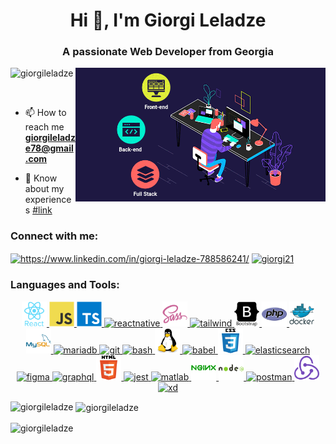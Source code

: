 <h1 align="center">Hi 👋, I'm Giorgi Leladze</h1>
<h3 align="center">A passionate Web Developer from Georgia</h3>

<img align="right" alt="Coding" width="400" src="https://github.com/giorgileladze/giorgileladze/blob/main/images/full-stack-development.gif?raw=true">

<p align="left"> <img src="https://komarev.com/ghpvc/?username=giorgileladze&label=Profile%20views&color=0e75b6&style=flat" alt="giorgileladze" /> </p>

<p align="left"> <a href="https://twitter.com/" target="blank"><img src="https://img.shields.io/twitter/follow/?logo=twitter&style=for-the-badge" alt="" /></a> </p>

- 📫 How to reach me **giorgileladze78@gmail.com**

- 📄 Know about my experiences [#link](#link)

<h3 align="left">Connect with me:</h3>
<p align="left">
<a href="https://linkedin.com/in/https://www.linkedin.com/in/giorgi-leladze-788586241/" target="blank"><img align="center" src="https://raw.githubusercontent.com/rahuldkjain/github-profile-readme-generator/master/src/images/icons/Social/linked-in-alt.svg" alt="https://www.linkedin.com/in/giorgi-leladze-788586241/" height="30" width="40" /></a>
<a href="https://codeforces.com/profile/giorgi21" target="blank"><img align="center" src="https://raw.githubusercontent.com/rahuldkjain/github-profile-readme-generator/master/src/images/icons/Social/codeforces.svg" alt="giorgi21" height="30" width="40" /></a>
</p>

<h3 align="left">Languages and Tools:</h3>
<p align="center">

  <!-- Frontend Technologies -->
  <a href="https://reactjs.org/" target="_blank" rel="noreferrer" title="React">
    <img src="https://raw.githubusercontent.com/devicons/devicon/master/icons/react/react-original-wordmark.svg" alt="react" width="40" height="40"/>
  </a>

  <a href="https://developer.mozilla.org/en-US/docs/Web/JavaScript" target="_blank" rel="noreferrer" title="JavaScript">
    <img src="https://raw.githubusercontent.com/devicons/devicon/master/icons/javascript/javascript-original.svg" alt="javascript" width="40" height="40"/>
  </a>
  
  <a href="https://www.typescriptlang.org/" target="_blank" rel="noreferrer" title="TypeScript">
    <img src="https://raw.githubusercontent.com/devicons/devicon/master/icons/typescript/typescript-original.svg" alt="typescript" width="40" height="40"/>
  </a>

  <a href="https://reactnative.dev/" target="_blank" rel="noreferrer" title="React Native">
    <img src="https://reactnative.dev/img/header_logo.svg" alt="reactnative" width="40" height="40"/>
  </a>

  <a href="https://sass-lang.com" target="_blank" rel="noreferrer" title="Sass">
    <img src="https://raw.githubusercontent.com/devicons/devicon/master/icons/sass/sass-original.svg" alt="sass" width="40" height="40"/>
  </a>

  <a href="https://tailwindcss.com/" target="_blank" rel="noreferrer" title="Tailwind CSS">
    <img src="https://www.vectorlogo.zone/logos/tailwindcss/tailwindcss-icon.svg" alt="tailwind" width="40" height="40"/>
  </a>

  <a href="https://getbootstrap.com" target="_blank" rel="noreferrer"> 
    <img src="https://raw.githubusercontent.com/devicons/devicon/master/icons/bootstrap/bootstrap-plain-wordmark.svg" alt="bootstrap" width="40" height="40"/> 
  </a>

  <!-- Backend Technologies -->
  <a href="https://www.php.net" target="_blank" rel="noreferrer" title="PHP">
    <img src="https://raw.githubusercontent.com/devicons/devicon/master/icons/php/php-original.svg" alt="php" width="40" height="40"/>
  </a>

  <a href="https://www.docker.com/" target="_blank" rel="noreferrer" title="Docker">
    <img src="https://raw.githubusercontent.com/devicons/devicon/master/icons/docker/docker-original-wordmark.svg" alt="docker" width="40" height="40"/>
  </a>

  <a href="https://www.mysql.com/" target="_blank" rel="noreferrer" title="MySQL">
    <img src="https://raw.githubusercontent.com/devicons/devicon/master/icons/mysql/mysql-original-wordmark.svg" alt="mysql" width="40" height="40"/>
  </a>

  <a href="https://mariadb.org/" target="_blank" rel="noreferrer"> 
    <img src="https://www.vectorlogo.zone/logos/mariadb/mariadb-icon.svg" alt="mariadb" width="40" height="40"/> 
  </a>

  <!-- Git, Bash, Linux, etc. -->
  <a href="https://git-scm.com/" target="_blank" rel="noreferrer" title="Git">
    <img src="https://www.vectorlogo.zone/logos/git-scm/git-scm-icon.svg" alt="git" width="40" height="40"/>
  </a>

  <a href="https://www.gnu.org/software/bash/" target="_blank" rel="noreferrer" title="Bash">
    <img src="https://www.vectorlogo.zone/logos/gnu_bash/gnu_bash-icon.svg" alt="bash" width="40" height="40"/>
  </a>

  <a href="https://www.linux.org/" target="_blank" rel="noreferrer" title="Linux">
    <img src="https://raw.githubusercontent.com/devicons/devicon/master/icons/linux/linux-original.svg" alt="linux" width="40" height="40"/>
  </a>

  <!-- Other Technologies -->
  <a href="https://babeljs.io/" target="_blank" rel="noreferrer" title="Babel">
    <img src="https://www.vectorlogo.zone/logos/babeljs/babeljs-icon.svg" alt="babel" width="40" height="40"/>
  </a>

  <a href="https://www.w3schools.com/css/" target="_blank" rel="noreferrer" title="CSS">
    <img src="https://raw.githubusercontent.com/devicons/devicon/master/icons/css3/css3-original-wordmark.svg" alt="css3" width="40" height="40"/>
  </a>

  <a href="https://www.elastic.co" target="_blank" rel="noreferrer" title="Elasticsearch">
    <img src="https://www.vectorlogo.zone/logos/elastic/elastic-icon.svg" alt="elasticsearch" width="40" height="40"/>
  </a>

  <a href="https://www.figma.com/" target="_blank" rel="noreferrer" title="Figma">
    <img src="https://www.vectorlogo.zone/logos/figma/figma-icon.svg" alt="figma" width="40" height="40"/>
  </a>

  <a href="https://graphql.org" target="_blank" rel="noreferrer" title="GraphQL">
    <img src="https://www.vectorlogo.zone/logos/graphql/graphql-icon.svg" alt="graphql" width="40" height="40"/>
  </a>

  <a href="https://www.w3.org/html/" target="_blank" rel="noreferrer" title="HTML5">
    <img src="https://raw.githubusercontent.com/devicons/devicon/master/icons/html5/html5-original-wordmark.svg" alt="html5" width="40" height="40"/>
  </a>

  <a href="https://jestjs.io" target="_blank" rel="noreferrer" title="Jest">
    <img src="https://www.vectorlogo.zone/logos/jestjsio/jestjsio-icon.svg" alt="jest" width="40" height="40"/>
  </a>

  <a href="https://www.mathworks.com/" target="_blank" rel="noreferrer" title="Matlab">
    <img src="https://upload.wikimedia.org/wikipedia/commons/2/21/Matlab_Logo.png" alt="matlab" width="40" height="40"/>
  </a>

  <a href="https://www.nginx.com" target="_blank" rel="noreferrer" title="Nginx">
    <img src="https://raw.githubusercontent.com/devicons/devicon/master/icons/nginx/nginx-original.svg" alt="nginx" width="40" height="40"/>
  </a>

  <a href="https://nodejs.org" target="_blank" rel="noreferrer" title="Node.js">
    <img src="https://raw.githubusercontent.com/devicons/devicon/master/icons/nodejs/nodejs-original-wordmark.svg" alt="nodejs" width="40" height="40"/>
  </a>

  <a href="https://postman.com" target="_blank" rel="noreferrer" title="Postman">
    <img src="https://www.vectorlogo.zone/logos/getpostman/getpostman-icon.svg" alt="postman" width="40" height="40"/>
  </a>

  <a href="https://redux.js.org" target="_blank" rel="noreferrer" title="Redux">
    <img src="https://raw.githubusercontent.com/devicons/devicon/master/icons/redux/redux-original.svg" alt="redux" width="40" height="40"/>
  </a>

  <a href="https://www.adobe.com/products/xd.html" target="_blank" rel="noreferrer" title="Adobe XD">
    <img src="https://cdn.worldvectorlogo.com/logos/adobe-xd.svg" alt="xd" width="40" height="40"/>
  </a>

</p>


<p><img align="left" src="https://github-readme-stats.vercel.app/api/top-langs?username=giorgileladze&show_icons=true&locale=en&layout=compact" alt="giorgileladze" /></p>

<p>&nbsp;<img align="center" src="https://github-readme-stats.vercel.app/api?username=giorgileladze&show_icons=true&locale=en" alt="giorgileladze" /></p>

<p><img align="center" src="https://github-readme-streak-stats.herokuapp.com/?user=giorgileladze&" alt="giorgileladze" /></p>
